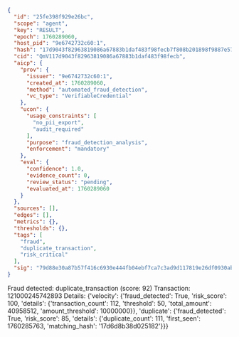 ```json
{
  "id": "25fe398f929e26bc",
  "scope": "agent",
  "key": "RESULT",
  "epoch": 1760289060,
  "host_pid": "9e6742732c60:1",
  "hash": "17d9043f82963819086a67883b1daf483f98fecb7f808b201898f9887e57d969",
  "cid": "QmV117d9043f82963819086a67883b1daf483f98fecb",
  "aicp": {
    "prov": {
      "issuer": "9e6742732c60:1",
      "created_at": 1760289060,
      "method": "automated_fraud_detection",
      "vc_type": "VerifiableCredential"
    },
    "ucon": {
      "usage_constraints": [
        "no_pii_export",
        "audit_required"
      ],
      "purpose": "fraud_detection_analysis",
      "enforcement": "mandatory"
    },
    "eval": {
      "confidence": 1.0,
      "evidence_count": 0,
      "review_status": "pending",
      "evaluated_at": 1760289060
    }
  },
  "sources": [],
  "edges": [],
  "metrics": {},
  "thresholds": {},
  "tags": [
    "fraud",
    "duplicate_transaction",
    "risk_critical"
  ],
  "sig": "79d88e30a87b57f416c6930e444fb04ebf7ca7c3ad9d117819e26df0930ab1de"
}
```

Fraud detected: duplicate_transaction (score: 92)
Transaction: 121000245742893
Details: {'velocity': {'fraud_detected': True, 'risk_score': 100, 'details': {'transaction_count': 112, 'threshold': 50, 'total_amount': 40958512, 'amount_threshold': 10000000}}, 'duplicate': {'fraud_detected': True, 'risk_score': 85, 'details': {'duplicate_count': 111, 'first_seen': 1760285763, 'matching_hash': '17d6d8b38d025182'}}}